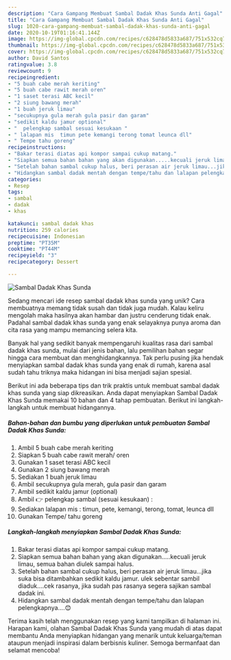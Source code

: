 ```yaml
---
description: "Cara Gampang Membuat Sambal Dadak Khas Sunda Anti Gagal"
title: "Cara Gampang Membuat Sambal Dadak Khas Sunda Anti Gagal"
slug: 1020-cara-gampang-membuat-sambal-dadak-khas-sunda-anti-gagal
date: 2020-10-19T01:16:41.144Z
image: https://img-global.cpcdn.com/recipes/c628478d5833a687/751x532cq70/sambal-dadak-khas-sunda-foto-resep-utama.jpg
thumbnail: https://img-global.cpcdn.com/recipes/c628478d5833a687/751x532cq70/sambal-dadak-khas-sunda-foto-resep-utama.jpg
cover: https://img-global.cpcdn.com/recipes/c628478d5833a687/751x532cq70/sambal-dadak-khas-sunda-foto-resep-utama.jpg
author: David Santos
ratingvalue: 3.8
reviewcount: 9
recipeingredient:
- "5 buah cabe merah keriting"
- "5 buah cabe rawit merah oren"
- "1 saset terasi ABC kecil"
- "2 siung bawang merah"
- "1 buah jeruk limau"
- "secukupnya gula merah gula pasir dan garam"
- "sedikit kaldu jamur optional"
- "  pelengkap sambal sesuai kesukaan "
- " lalapan mis  timun pete kemangi terong tomat leunca dll"
- " Tempe tahu goreng"
recipeinstructions:
- "Bakar terasi diatas api kompor sampai cukup matang."
- "Siapkan semua bahan bahan yang akan digunakan.....kecuali jeruk limau, semua bahan diulek sampai halus."
- "Setelah bahan sambal cukup halus, beri perasan air jeruk limau...jika suka bisa ditambahkan sedikit kaldu jamur. ulek sebentar sambil diaduk....cek rasanya, jika sudah pas rasanya segera sajikan sambal dadak ini."
- "Hidangkan sambal dadak mentah dengan tempe/tahu dan lalapan pelengkapnya....😊"
categories:
- Resep
tags:
- sambal
- dadak
- khas

katakunci: sambal dadak khas 
nutrition: 259 calories
recipecuisine: Indonesian
preptime: "PT35M"
cooktime: "PT44M"
recipeyield: "3"
recipecategory: Dessert

---
```



![Sambal Dadak Khas Sunda](https://img-global.cpcdn.com/recipes/c628478d5833a687/751x532cq70/sambal-dadak-khas-sunda-foto-resep-utama.jpg)

Sedang mencari ide resep sambal dadak khas sunda yang unik? Cara membuatnya memang tidak susah dan tidak juga mudah. Kalau keliru mengolah maka hasilnya akan hambar dan justru cenderung tidak enak. Padahal sambal dadak khas sunda yang enak selayaknya punya aroma dan cita rasa yang mampu memancing selera kita.



Banyak hal yang sedikit banyak mempengaruhi kualitas rasa dari sambal dadak khas sunda, mulai dari jenis bahan, lalu pemilihan bahan segar hingga cara membuat dan menghidangkannya. Tak perlu pusing jika hendak menyiapkan sambal dadak khas sunda yang enak di rumah, karena asal sudah tahu triknya maka hidangan ini bisa menjadi sajian spesial.


Berikut ini ada beberapa tips dan trik praktis untuk membuat sambal dadak khas sunda yang siap dikreasikan. Anda dapat menyiapkan Sambal Dadak Khas Sunda memakai 10 bahan dan 4 tahap pembuatan. Berikut ini langkah-langkah untuk membuat hidangannya.

<!--inarticleads1-->

##### Bahan-bahan dan bumbu yang diperlukan untuk pembuatan Sambal Dadak Khas Sunda:

1. Ambil 5 buah cabe merah keriting
1. Siapkan 5 buah cabe rawit merah/ oren
1. Gunakan 1 saset terasi ABC kecil
1. Gunakan 2 siung bawang merah
1. Sediakan 1 buah jeruk limau
1. Ambil secukupnya gula merah, gula pasir dan garam
1. Ambil sedikit kaldu jamur (optional)
1. Ambil  👉 pelengkap sambal (sesuai kesukaan) :
1. Sediakan  lalapan mis : timun, pete, kemangi, terong, tomat, leunca dll
1. Gunakan  Tempe/ tahu goreng




<!--inarticleads2-->

##### Langkah-langkah menyiapkan Sambal Dadak Khas Sunda:

1. Bakar terasi diatas api kompor sampai cukup matang.
1. Siapkan semua bahan bahan yang akan digunakan.....kecuali jeruk limau, semua bahan diulek sampai halus.
1. Setelah bahan sambal cukup halus, beri perasan air jeruk limau...jika suka bisa ditambahkan sedikit kaldu jamur. ulek sebentar sambil diaduk....cek rasanya, jika sudah pas rasanya segera sajikan sambal dadak ini.
1. Hidangkan sambal dadak mentah dengan tempe/tahu dan lalapan pelengkapnya....😊




Terima kasih telah menggunakan resep yang kami tampilkan di halaman ini. Harapan kami, olahan Sambal Dadak Khas Sunda yang mudah di atas dapat membantu Anda menyiapkan hidangan yang menarik untuk keluarga/teman ataupun menjadi inspirasi dalam berbisnis kuliner. Semoga bermanfaat dan selamat mencoba!
